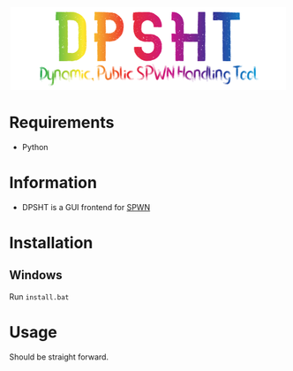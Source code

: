 <p align="center">
    <img src="logo.png">
</p>

# Requirements
- Python

# Information
- DPSHT is a GUI frontend for [SPWN](https://github.com/Spu7Nix/SPWN-language)

# Installation
## Windows
Run `install.bat`

# Usage
Should be straight forward.
